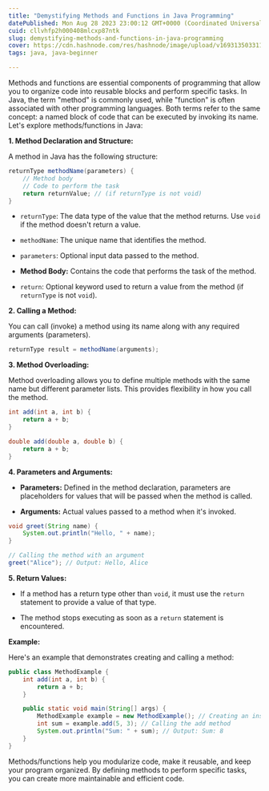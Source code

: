 ```yaml
---
title: "Demystifying Methods and Functions in Java Programming"
datePublished: Mon Aug 28 2023 23:00:12 GMT+0000 (Coordinated Universal Time)
cuid: cllvhfp2h000408mlcxp87ntk
slug: demystifying-methods-and-functions-in-java-programming
cover: https://cdn.hashnode.com/res/hashnode/image/upload/v1693135033116/1fc0aa0e-582d-4c22-b43f-7306a7577b90.png
tags: java, java-beginner

---
```


Methods and functions are essential components of programming that allow you to organize code into reusable blocks and perform specific tasks. In Java, the term "method" is commonly used, while "function" is often associated with other programming languages. Both terms refer to the same concept: a named block of code that can be executed by invoking its name. Let's explore methods/functions in Java:

**1\. Method Declaration and Structure:**

A method in Java has the following structure:

```java
returnType methodName(parameters) {
    // Method body
    // Code to perform the task
    return returnValue; // (if returnType is not void)
}
```

* `returnType`: The data type of the value that the method returns. Use `void` if the method doesn't return a value.
    
* `methodName`: The unique name that identifies the method.
    
* `parameters`: Optional input data passed to the method.
    
* **Method Body:** Contains the code that performs the task of the method.
    
* `return`: Optional keyword used to return a value from the method (if `returnType` is not `void`).
    

**2\. Calling a Method:**

You can call (invoke) a method using its name along with any required arguments (parameters).

```java
returnType result = methodName(arguments);
```

**3\. Method Overloading:**

Method overloading allows you to define multiple methods with the same name but different parameter lists. This provides flexibility in how you call the method.

```java
int add(int a, int b) {
    return a + b;
}

double add(double a, double b) {
    return a + b;
}
```

**4\. Parameters and Arguments:**

* **Parameters:** Defined in the method declaration, parameters are placeholders for values that will be passed when the method is called.
    
* **Arguments:** Actual values passed to a method when it's invoked.
    

```java
void greet(String name) {
    System.out.println("Hello, " + name);
}

// Calling the method with an argument
greet("Alice"); // Output: Hello, Alice
```

**5\. Return Values:**

* If a method has a return type other than `void`, it must use the `return` statement to provide a value of that type.
    
* The method stops executing as soon as a `return` statement is encountered.
    

**Example:**

Here's an example that demonstrates creating and calling a method:

```java
public class MethodExample {
    int add(int a, int b) {
        return a + b;
    }

    public static void main(String[] args) {
        MethodExample example = new MethodExample(); // Creating an instance of the class
        int sum = example.add(5, 3); // Calling the add method
        System.out.println("Sum: " + sum); // Output: Sum: 8
    }
}
```

Methods/functions help you modularize code, make it reusable, and keep your program organized. By defining methods to perform specific tasks, you can create more maintainable and efficient code.